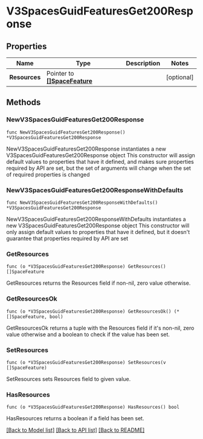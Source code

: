 # V3SpacesGuidFeaturesGet200Response

## Properties

Name | Type | Description | Notes
------------ | ------------- | ------------- | -------------
**Resources** | Pointer to [**[]SpaceFeature**](SpaceFeature.md) |  | [optional] 

## Methods

### NewV3SpacesGuidFeaturesGet200Response

`func NewV3SpacesGuidFeaturesGet200Response() *V3SpacesGuidFeaturesGet200Response`

NewV3SpacesGuidFeaturesGet200Response instantiates a new V3SpacesGuidFeaturesGet200Response object
This constructor will assign default values to properties that have it defined,
and makes sure properties required by API are set, but the set of arguments
will change when the set of required properties is changed

### NewV3SpacesGuidFeaturesGet200ResponseWithDefaults

`func NewV3SpacesGuidFeaturesGet200ResponseWithDefaults() *V3SpacesGuidFeaturesGet200Response`

NewV3SpacesGuidFeaturesGet200ResponseWithDefaults instantiates a new V3SpacesGuidFeaturesGet200Response object
This constructor will only assign default values to properties that have it defined,
but it doesn't guarantee that properties required by API are set

### GetResources

`func (o *V3SpacesGuidFeaturesGet200Response) GetResources() []SpaceFeature`

GetResources returns the Resources field if non-nil, zero value otherwise.

### GetResourcesOk

`func (o *V3SpacesGuidFeaturesGet200Response) GetResourcesOk() (*[]SpaceFeature, bool)`

GetResourcesOk returns a tuple with the Resources field if it's non-nil, zero value otherwise
and a boolean to check if the value has been set.

### SetResources

`func (o *V3SpacesGuidFeaturesGet200Response) SetResources(v []SpaceFeature)`

SetResources sets Resources field to given value.

### HasResources

`func (o *V3SpacesGuidFeaturesGet200Response) HasResources() bool`

HasResources returns a boolean if a field has been set.


[[Back to Model list]](../README.md#documentation-for-models) [[Back to API list]](../README.md#documentation-for-api-endpoints) [[Back to README]](../README.md)



